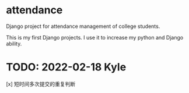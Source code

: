 # attendance
Django project for attendance management of college students.

This is my first Django projects.
I use it to increase my python and Django ability.

# TODO: 2022-02-18 Kyle
[x] 短时间多次提交的重复判断